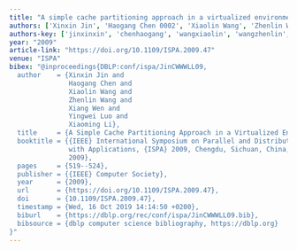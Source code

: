 ```yaml
---
title: "A simple cache partitioning approach in a virtualized environment"
authors: ['Xinxin Jin', 'Haogang Chen 0002', 'Xiaolin Wang', 'Zhenlin Wang', 'Xiang Wen', 'Yingwei Luo', 'Xiaoming Li']
authors-key: ['jinxinxin', 'chenhaogang', 'wangxiaolin', 'wangzhenlin', 'wenxiang', 'luoyingwei', 'lixiaoming']
year: "2009"
article-link: "https://doi.org/10.1109/ISPA.2009.47"
venue: "ISPA"
bibex: "@inproceedings{DBLP:conf/ispa/JinCWWWLL09,
  author    = {Xinxin Jin and
               Haogang Chen and
               Xiaolin Wang and
               Zhenlin Wang and
               Xiang Wen and
               Yingwei Luo and
               Xiaoming Li},
  title     = {A Simple Cache Partitioning Approach in a Virtualized Environment},
  booktitle = {{IEEE} International Symposium on Parallel and Distributed Processing
               with Applications, {ISPA} 2009, Chengdu, Sichuan, China, 10-12 August
               2009},
  pages     = {519--524},
  publisher = {{IEEE} Computer Society},
  year      = {2009},
  url       = {https://doi.org/10.1109/ISPA.2009.47},
  doi       = {10.1109/ISPA.2009.47},
  timestamp = {Wed, 16 Oct 2019 14:14:50 +0200},
  biburl    = {https://dblp.org/rec/conf/ispa/JinCWWWLL09.bib},
  bibsource = {dblp computer science bibliography, https://dblp.org}
}"
---
```

